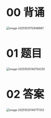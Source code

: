 # 00 背诵

<img src="https://cvp.oss-cn-shanghai.aliyuncs.com/202510311129981.png" alt="image-20251031112946867" style="zoom:50%;" />



# 01 题目

<img src="https://cvp.oss-cn-shanghai.aliyuncs.com/202510251407365.png" alt="image-20251025140754330" style="zoom:50%;" />



# 02 答案

<img src="https://cvp.oss-cn-shanghai.aliyuncs.com/202510251407489.png" alt="image-20251025140717333" style="zoom:50%;" />

